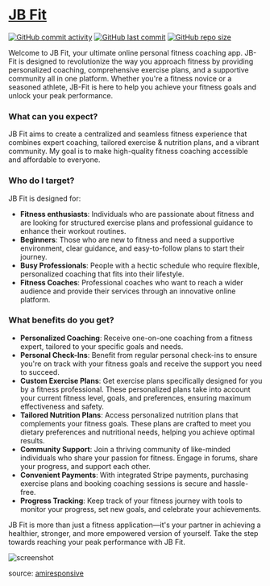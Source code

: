 # [JB Fit](https://jb-ci-boutique-ado-0fd50c244260.herokuapp.com)

[![GitHub commit activity](https://img.shields.io/github/commit-activity/t/Jordan-Boulton1/peak-performance)](https://github.com/Jordan-Boulton1/peak-performance/commits/main)
[![GitHub last commit](https://img.shields.io/github/last-commit/Jordan-Boulton1/peak-performance)](https://github.com/Jordan-Boulton1/peak-performance/commits/main)
[![GitHub repo size](https://img.shields.io/github/repo-size/Jordan-Boulton1/peak-performance)](https://github.com/Jordan-Boulton1/peak-performance)

Welcome to JB Fit, your ultimate online personal fitness coaching app. JB-Fit is designed to revolutionize the way you approach fitness by providing personalized coaching, comprehensive exercise plans, and a supportive community all in one platform. Whether you're a fitness novice or a seasoned athlete, JB-Fit is here to help you achieve your fitness goals and unlock your peak performance.

### What can you expect?

JB Fit aims to create a centralized and seamless fitness experience that combines expert coaching, tailored exercise & nutrition plans, and a vibrant community. My goal is to make high-quality fitness coaching accessible and affordable to everyone.

### Who do I target?

JB Fit is designed for:

- **Fitness enthusiasts**: Individuals who are passionate about fitness and are looking for structured exercise plans and professional guidance to enhance their workout routines.
- **Beginners**: Those who are new to fitness and need a supportive environment, clear guidance, and easy-to-follow plans to start their journey.
- **Busy Professionals**: People with a hectic schedule who require flexible, personalized coaching that fits into their lifestyle.
- **Fitness Coaches**: Professional coaches who want to reach a wider audience and provide their services through an innovative online platform.

### What benefits do you get?

- **Personalized Coaching**: Receive one-on-one coaching from a fitness expert, tailored to your specific goals and needs. 
- **Personal Check-Ins**: Benefit from regular personal check-ins to ensure you're on track with your fitness goals and receive the support you need to succeed.
- **Custom Exercise Plans**: Get exercise plans specifically designed for you  by a fitness professional. These personalized plans take into account your current fitness level, goals, and preferences, ensuring maximum effectiveness and safety.
- **Tailored Nutrition Plans**: Access personalized nutrition plans that complements your fitness goals. These plans are crafted to meet you dietary preferences and nutritional needs, helping you achieve optimal results.
- **Community Support**: Join a thriving community of like-minded individuals who share your passion for fitness. Engage in forums, share your progress, and support each other.
- **Convenient Payments**: With integrated Stripe payments, purchasing exercise plans and booking coaching sessions is secure and hassle-free.
- **Progress Tracking**: Keep track of your fitness journey with tools to monitor your progress, set new goals, and celebrate your achievements.

JB Fit is more than just a fitness application—it's your partner in achieving a healthier, stronger, and more empowered version of yourself. Take the step towards reaching your peak performance with JB Fit.

![screenshot](documentation/mockup.png)

source: [amiresponsive](https://ui.dev/amiresponsive?url=https://jb-ci-boutique-ado-0fd50c244260.herokuapp.com)
